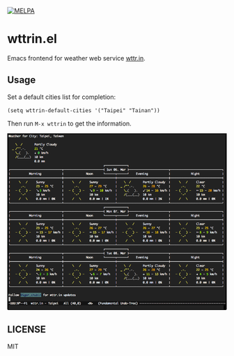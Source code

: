 [![MELPA][melpa-badge]][melpa-package]

# wttrin.el

Emacs frontend for weather web service [wttr.in].

## Usage

Set a default cities list for completion:

```elisp
(setq wttrin-default-cities '("Taipei" "Tainan"))
```

Then run `M-x wttrin` to get the information.

![screenshot]

## LICENSE

MIT

[wttr.in]: http://wttr.in/
[screenshot]: wttrin.png
[melpa-badge]: http://melpa.org/packages/wttrin-badge.svg
[melpa-package]: http://melpa.org/#/wttrin
